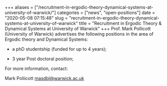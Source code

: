 +++
aliases = ["/recruitment-in-ergodic-theory-dynamical-systems-at-university-of-warwick/"]
categories = ["news", "open-positions"]
date = "2020-05-08 07:15:48"
slug = "recruitment-in-ergodic-theory-dynamical-systems-at-university-of-warwick"
title = "Recruitment  in Ergodic Theory & Dynamical Systems at University of  Warwick"
+++
Prof. Mark Pollicott (University of Warwick) advertises the following
positions in the area of Ergodic theory and Dynamical Systems:

-   a phD studentship (funded for up to 4 years);

<!-- -->

-   3 year Post doctoral position;

For more information, contact:

Mark Poliicott <masdbl@warwick.ac.uk>
